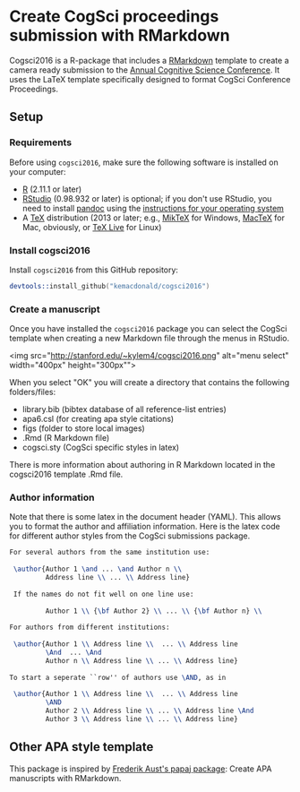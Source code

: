 # Create CogSci proceedings submission with RMarkdown
Cogsci2016 is a R-package that includes a [RMarkdown](http://rmarkdown.rstudio.com/) template to create a camera ready submission to the [Annual Cognitive Science Conference](http://cognitivesciencesociety.org/conference2016/submissions.html). It uses the LaTeX template specifically designed to format CogSci Conference Proceedings.

## Setup
### Requirements
Before using `cogsci2016`, make sure the following software is installed on your computer:

- [R](http://www.r-project.org/) (2.11.1 or later)
- [RStudio](http://www.rstudio.com/) (0.98.932 or later) is optional; if you don't use RStudio, you need to install [pandoc](http://johnmacfarlane.net/pandoc/) using the [instructions for your operating system](https://github.com/rstudio/rmarkdown/blob/master/PANDOC.md)
- A [TeX](http://de.wikipedia.org/wiki/TeX) distribution (2013 or later; e.g., [MikTeX](http://miktex.org/) for Windows, [MacTeX](https://tug.org/mactex/) for Mac, obviously, or [TeX Live](http://www.tug.org/texlive/) for Linux)
 
### Install cogsci2016
Install `cogsci2016` from this GitHub repository:

```S
devtools::install_github("kemacdonald/cogsci2016")
```

### Create a manuscript
Once you have installed the `cogsci2016` package you can select the CogSci template when creating a new Markdown file through the menus in RStudio.

<img src="http://stanford.edu/~kylem4/cogsci2016.png" alt="menu select" width="400px" height="300px"">

When you select "OK" you will create a directory that contains the following folders/files:

* library.bib (bibtex database of all reference-list entries)
* apa6.csl (for creating apa style citations)
* figs (folder to store local images)
* .Rmd (R Markdown file)
* cogsci.sty (CogSci specific styles in latex)

There is more information about authoring in R Markdown located in the cogsci2016 template .Rmd file.

### Author information

Note that there is some latex in the document header (YAML). This allows you to 
format the author and affiliation information. Here is the latex code for different author styles from the CogSci submissions package.

```latex
For several authors from the same institution use: 
 
 \author{Author 1 \and ... \and Author n \\
         Address line \\ ... \\ Address line}
 
 If the names do not fit well on one line use:
 
         Author 1 \\ {\bf Author 2} \\ ... \\ {\bf Author n} \\
 
For authors from different institutions:
 
 \author{Author 1 \\ Address line \\  ... \\ Address line
         \And  ... \And
         Author n \\ Address line \\ ... \\ Address line}
 
To start a seperate ``row'' of authors use \AND, as in
 
 \author{Author 1 \\ Address line \\  ... \\ Address line
         \AND
         Author 2 \\ Address line \\ ... \\ Address line \And
         Author 3 \\ Address line \\ ... \\ Address line}
```

## Other APA style template
This package is inspired by [Frederik Aust's papaj package](https://github.com/crsh/papaja): Create APA manuscripts with RMarkdown.

